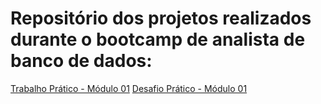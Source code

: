 # Repositório dos projetos realizados durante o bootcamp de analista de banco de dados:

[Trabalho Prático - Módulo 01](https://github.com/Jcnok/Bootcamps_XPe/tree/main/Analista_BD/Projeto01#bootcamp-analista-de-banco-de-dados)
[Desafio Prático  - Módulo 01](https://github.com/Jcnok/Bootcamps_XPe/tree/main/Analista_BD/Desafio01#bootcamp-analista-de-banco-de-dados)
